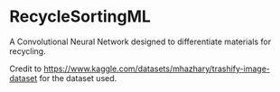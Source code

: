 # RecycleSortingML

A Convolutional Neural Network designed to differentiate materials for recycling.


Credit to https://www.kaggle.com/datasets/mhazhary/trashify-image-dataset for the dataset used.
